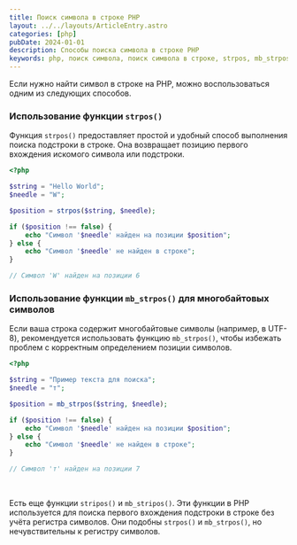 ```yaml
---
title: Поиск символа в строке PHP
layout: ../../layouts/ArticleEntry.astro
categories: [php]
pubDate: 2024-01-01
description: Способы поиска символа в строке PHP
keywords: php, поиск символа, поиск символа в строке, strpos, mb_strpos, mb_stripos, stripos
---
```


Если нужно найти символ в строке на PHP, можно воспользоваться одним из следующих способов.

### Использование функции `strpos()`

Функция `strpos()` предоставляет простой и удобный способ выполнения поиска подстроки в строке. Она возвращает позицию первого вхождения искомого символа или подстроки. 

```php
<?php

$string = "Hello World";
$needle = "W";

$position = strpos($string, $needle);

if ($position !== false) {
    echo "Символ '$needle' найден на позиции $position";
} else {
    echo "Символ '$needle' не найден в строке";
}

// Символ 'W' найден на позиции 6
```

### Использование функции `mb_strpos()` для многобайтовых символов

Если ваша строка содержит многобайтовые символы (например, в UTF-8), рекомендуется использовать функцию `mb_strpos()`, чтобы избежать проблем с корректным определением позиции символов.

```php
<?php

$string = "Пример текста для поиска";
$needle = "т";

$position = mb_strpos($string, $needle);

if ($position !== false) {
    echo "Символ '$needle' найден на позиции $position";
} else {
    echo "Символ '$needle' не найден в строке";
}

// Символ 'т' найден на позиции 7
```
<br>

Есть еще функции `stripos()` и `mb_stripos()`. Эти функции в PHP используется для поиска первого вхождения подстроки в строке без учёта регистра символов. Они подобны `strpos()` и `mb_strpos()`, но нечувствительны к регистру символов.